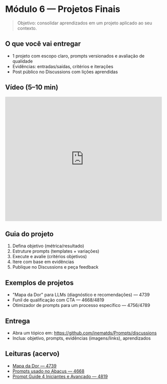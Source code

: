 # Módulo 6 — Projetos Finais

> Objetivo: consolidar aprendizados em um projeto aplicado ao seu contexto.

## O que você vai entregar
- 1 projeto com escopo claro, prompts versionados e avaliação de qualidade
- Evidências: entradas/saídas, critérios e iterações
- Post público no Discussions com lições aprendidas

## Vídeo (5–10 min)
<iframe width="100%" height="400" src="https://www.youtube.com/embed/XXXXXXXXXXX" title="Projetos Finais" frameborder="0" allowfullscreen></iframe>

## Guia do projeto
1. Defina objetivo (métrica/resultado)
2. Estruture prompts (templates + variações)
3. Execute e avalie (critérios objetivos)
4. Itere com base em evidências
5. Publique no Discussions e peça feedback

## Exemplos de projetos
- "Mapa da Dor" para LLMs (diagnóstico e recomendações) — 4739
- Funil de qualificação com CTA — 4668/4819
- Otimizador de prompts para um processo específico — 4756/4789

## Entrega
- Abra um tópico em: https://github.com/inematds/Prompts/discussions
- Inclua: objetivo, prompts, evidências (imagens/links), aprendizados

## Leituras (acervo)

- [Mapa da Dor — 4739](data/2494987106/4739/content.txt)
- [Prompts usado no Abacus — 4668](data/2494987106/4668/content.txt)
- [Prompt Guide 4 Iniciantes e Avançado — 4819](data/2494987106/4819/content.txt)
